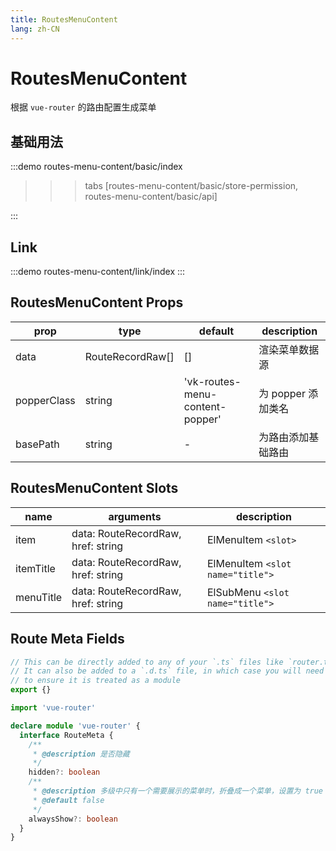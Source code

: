 ```yaml
--- 
title: RoutesMenuContent
lang: zh-CN
---
```


# RoutesMenuContent

根据 `vue-router` 的路由配置生成菜单


## 基础用法

:::demo 
routes-menu-content/basic/index
>>>tabs
[routes-menu-content/basic/store-permission, routes-menu-content/basic/api]
>>>
:::

## Link

:::demo 
routes-menu-content/link/index
:::

## RoutesMenuContent Props

|prop|type|default|description|
|-|-|-|-|
| data | RouteRecordRaw[] | [] | 渲染菜单数据源 |
| popperClass | string | 'vk-routes-menu-content-popper' | 为 popper 添加类名|
| basePath | string | - | 为路由添加基础路由 |


## RoutesMenuContent Slots
| name | arguments | description |
| - | - | - |
| item | data: RouteRecordRaw, href: string | ElMenuItem `<slot>` |
| itemTitle | data: RouteRecordRaw, href: string | ElMenuItem `<slot name="title">` |
| menuTitle | data: RouteRecordRaw, href: string | ElSubMenu `<slot name="title">` |

## Route Meta Fields

```ts
// This can be directly added to any of your `.ts` files like `router.ts`
// It can also be added to a `.d.ts` file, in which case you will need to add an export
// to ensure it is treated as a module
export {}

import 'vue-router'

declare module 'vue-router' {
  interface RouteMeta {
    /**
     * @description 是否隐藏
     */
    hidden?: boolean
    /**
     * @description 多级中只有一个需要展示的菜单时，折叠成一个菜单，设置为 true 时不折叠
     * @default false 
     */
    alwaysShow?: boolean
  }
}
```